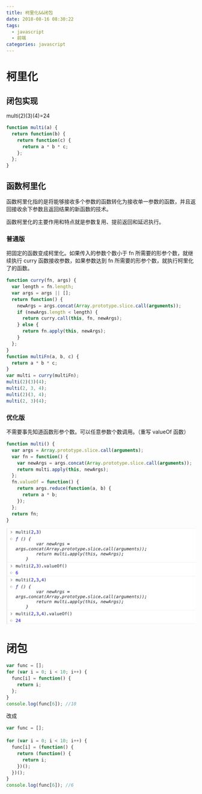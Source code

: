 ```yaml
---
title: 柯里化&&闭包
date: 2018-08-16 08:30:22
tags:
  - javascript
  - 前端
categories: javascript
---
```


# 柯里化

## 闭包实现

multi(2)(3)(4)=24

```javascript
function multi(a) {
  return function(b) {
    return function(c) {
      return a * b * c;
    };
  };
}
```

<!-- more -->

## 函数柯里化

函数柯里化指的是将能够接收多个参数的函数转化为接收单一参数的函数，并且返回接收余下参数且返回结果的新函数的技术。

函数柯里化的主要作用和特点就是参数复用、提前返回和延迟执行。

### 普通版

把固定的函数变成柯里化。如果传入的参数个数小于 fn 所需要的形参个数，就继续执行 curry 函数接收参数，如果参数达到 fn 所需要的形参个数，就执行柯里化了的函数。

```javascript
function curry(fn, args) {
  var length = fn.length;
  var args = args || [];
  return function() {
    newArgs = args.concat(Array.prototype.slice.call(arguments));
    if (newArgs.length < length) {
      return curry.call(this, fn, newArgs);
    } else {
      return fn.apply(this, newArgs);
    }
  };
}
function multiFn(a, b, c) {
  return a * b * c;
}
var multi = curry(multiFn);
multi(2)(3)(4);
multi(2, 3, 4);
multi(2)(3, 4);
multi(2, 3)(4);
```

### 优化版

不需要事先知道函数形参个数。可以任意参数个数调用。（重写 valueOf 函数）

```javascript
function multi() {
  var args = Array.prototype.slice.call(arguments);
  var fn = function() {
    var newArgs = args.concat(Array.prototype.slice.call(arguments));
    return multi.apply(this, newArgs);
  };
  fn.valueOf = function() {
    return args.reduce(function(a, b) {
      return a * b;
    });
  };
  return fn;
}
```

![curry](/image/curry.png)

# 闭包

```javascript
var func = [];
for (var i = 0; i < 10; i++) {
  func[i] = function() {
    return i;
  };
}
console.log(func[6]); //10
```

改成

```javascript
var func = [];

for (var i = 0; i < 10; i++) {
  func[i] = (function() {
    return (function() {
      return i;
    })();
  })();
}
console.log(func[6]); //6
```

